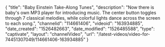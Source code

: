 {
    "title": "Baby Einstein Take-Along Tunes",
    "description": "Now there is baby's own MP3 player for introducing music. The center button toggles through 7 classical melodies, while colorful lights dance across the screen to each song.",
    "channelid": "114661406",
    "videoid": "163934885",
    "date_created": "1526482663",
    "date_modified": "1526485588",
    "type": "captivate",
    "layout": "channelVideo",
    "url": "\/latest-videos\/video-for-74451307049\/114661406-163934885"
}